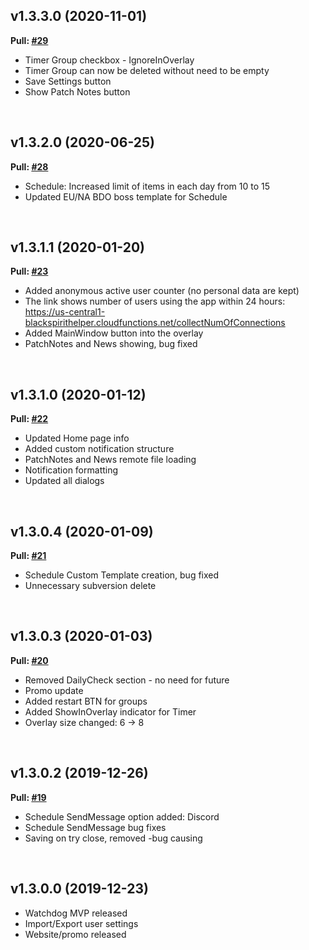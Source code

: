 ﻿<!-- Content to show with markdown similar to GitHub one. -->
<!-- -------------------------------------------------- -->
<!-- At the beginning of a line signalize comment of this file. This line will not be shown to user. Like this line is made. -->
<!-- ## : at the beginning of a line signalize Header Level 1. -->
<!-- ### : at the beginning of a line signalize Header Level 2. -->
<!-- #### : at the beginning of a line signalize Header Level 3. -->
<!-- ** : Can be anywhere in the text. Makes the text bold. It has to have ending part too. -->
<!-- _ : Can be anywhere in the text. Makes the text italic. It has to have ending part too. -->
<!-- __ : Can be anywhere in the text. Makes the text underline. It has to have ending part too. -->
<!-- [text](url) : Can be anywhere in the text. Transform text into URL link. -->
<!-- \ : escape formatting characters. -->
<!-- -------------------------------------------------- -->
## v1.3.3.0 (2020-11-01)
**Pull: [#29](https://github.com/Frixs/BlackSpiritHelper/pull/29)**
- Timer Group checkbox - IgnoreInOverlay
- Timer Group can now be deleted without need to be empty
- Save Settings button
- Show Patch Notes button
<br/>

## v1.3.2.0 (2020-06-25)
**Pull: [#28](https://github.com/Frixs/BlackSpiritHelper/pull/28)**
- Schedule: Increased limit of items in each day from 10 to 15
- Updated EU/NA BDO boss template for Schedule
<br/>

## v1.3.1.1 (2020-01-20)
**Pull: [#23](https://github.com/Frixs/BlackSpiritHelper/pull/23)**
- Added anonymous active user counter (no personal data are kept)
- The link shows number of users using the app within 24 hours: https://us-central1-blackspirithelper.cloudfunctions.net/collectNumOfConnections
- Added MainWindow button into the overlay
- PatchNotes and News showing, bug fixed
<br/>

## v1.3.1.0 (2020-01-12)
**Pull: [#22](https://github.com/Frixs/BlackSpiritHelper/pull/22)**
- Updated Home page info
- Added custom notification structure
- PatchNotes and News remote file loading
- Notification formatting
- Updated all dialogs
<br/>

## v1.3.0.4 (2020-01-09)
**Pull: [#21](https://github.com/Frixs/BlackSpiritHelper/pull/21)**
- Schedule Custom Template creation, bug fixed
- Unnecessary subversion delete
<br/>

## v1.3.0.3 (2020-01-03)
**Pull: [#20](https://github.com/Frixs/BlackSpiritHelper/pull/20)**
- Removed DailyCheck section - no need for future
- Promo update
- Added restart BTN for groups
- Added ShowInOverlay indicator for Timer
- Overlay size changed: 6 -> 8
<br/>

## v1.3.0.2 (2019-12-26)
**Pull: [#19](https://github.com/Frixs/BlackSpiritHelper/pull/19)**
- Schedule SendMessage option added: Discord
- Schedule SendMessage bug fixes
- Saving on try close, removed -bug causing
<br/>

## v1.3.0.0 (2019-12-23)
- Watchdog MVP released
- Import/Export user settings
- Website/promo released
